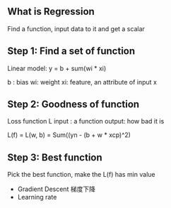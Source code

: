 ## What is Regression
  Find a function, input data to it and get a scalar

## Step 1: Find a set of function
  Linear model:  y = b + sum(wi * xi)

  b : bias
  wi: weight
  xi: feature, an attribute of input x

## Step 2: Goodness of function
  Loss function L
    input : a function
    output: how bad it is

  L(f) = L(w, b) = Sum((yn - (b + w * xcp)^2)

## Step 3: Best function
  Pick the best function, make the L(f) has min value
  - Gradient Descent 梯度下降
  - Learning rate
  
